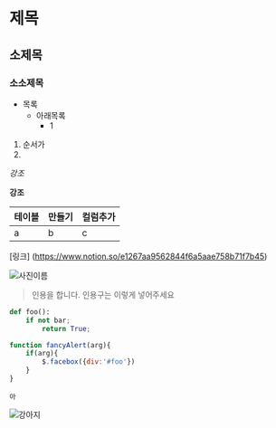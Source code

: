 # 제목

## 소제목

### 소소제목

* 목록
    * 아래목록
       * 1

1. 순서가
2. 


*강조*

**강조**

테이블 | 만들기 | 컬럼추가
-----|-----|-----|
a | b| c

[링크] (https://www.notion.so/e1267aa9562844f6a5aae758b71f7b45)


![사진이름](https://shop.r10s.jp/amanoco/cabinet/qyl1203.jpg)

> 인용을 합니다. 인용구는 이렇게 넣어주세요

```python
def foo():
    if not bar;
        return True;
```
```javascript
function fancyAlert(arg){
    if(arg){
        $.facebox({div:'#foo'})
    }
}
```
```Git
아
````

![강아지](./dog.jpg)


